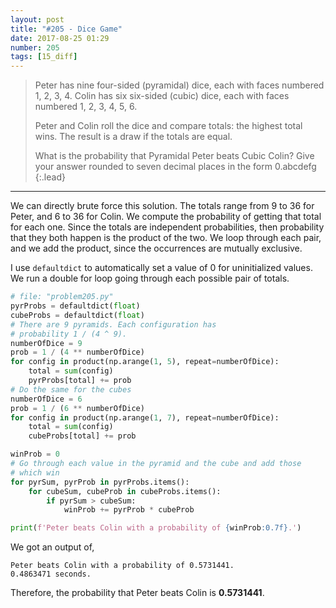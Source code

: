 ```yaml
---
layout: post
title: "#205 - Dice Game"
date: 2017-08-25 01:29
number: 205
tags: [15_diff]
---
```

> Peter has nine four-sided (pyramidal) dice, each with faces numbered 1, 2, 3, 4. Colin has six six-sided (cubic) dice, each with faces numbered 1, 2, 3, 4, 5, 6.
>
> Peter and Colin roll the dice and compare totals: the highest total wins. The result is a draw if the totals are equal.
>
> What is the probability that Pyramidal Peter beats Cubic Colin? Give your answer rounded to seven decimal places in the form 0.abcdefg
{:.lead}
* * *

We can directly brute force this solution. The totals range from 9 to 36 for Peter, and 6 to 36 for Colin. We compute the probability of getting that total for each one. Since the totals are independent probabilities, then probability that they both happen is the product of the two. We loop through each pair, and we add the product, since the occurrences are mutually exclusive. 

I use `defaultdict` to automatically set a value of 0 for uninitialized values. We run a double for loop going through each possible pair of totals.
```python
# file: "problem205.py"
pyrProbs = defaultdict(float)
cubeProbs = defaultdict(float)
# There are 9 pyramids. Each configuration has
# probability 1 / (4 ^ 9).
numberOfDice = 9
prob = 1 / (4 ** numberOfDice)
for config in product(np.arange(1, 5), repeat=numberOfDice):
    total = sum(config)
    pyrProbs[total] += prob
# Do the same for the cubes
numberOfDice = 6
prob = 1 / (6 ** numberOfDice)
for config in product(np.arange(1, 7), repeat=numberOfDice):
    total = sum(config)
    cubeProbs[total] += prob

winProb = 0
# Go through each value in the pyramid and the cube and add those
# which win
for pyrSum, pyrProb in pyrProbs.items():
    for cubeSum, cubeProb in cubeProbs.items():
        if pyrSum > cubeSum:
            winProb += pyrProb * cubeProb

print(f'Peter beats Colin with a probability of {winProb:0.7f}.')
```
We got an output of,
```
Peter beats Colin with a probability of 0.5731441.
0.4863471 seconds.
```
Therefore, the probability that Peter beats Colin is **0.5731441**.